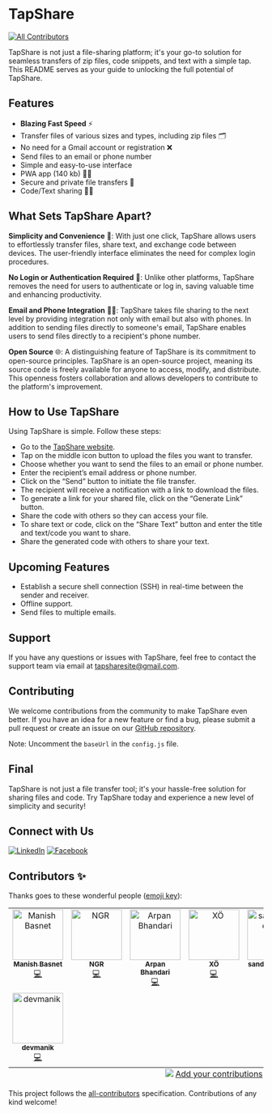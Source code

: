 # TapShare
<!-- ALL-CONTRIBUTORS-BADGE:START - Do not remove or modify this section -->
[![All Contributors](https://img.shields.io/badge/all_contributors-8-orange.svg?style=flat-square)](#contributors-)
<!-- ALL-CONTRIBUTORS-BADGE:END -->

TapShare is not just a file-sharing platform; it's your go-to solution for seamless transfers of zip files, code snippets, and text with a simple tap. This README serves as your guide to unlocking the full potential of TapShare.

## Features

- **Blazing Fast Speed** ⚡
- Transfer files of various sizes and types, including zip files 🗂️
- No need for a Gmail account or registration ❌
- Send files to an email or phone number
- Simple and easy-to-use interface
- PWA app (140 kb) 🧑‍💻
- Secure and private file transfers 🔐
- Code/Text sharing 🧑‍💻

## What Sets TapShare Apart?

**Simplicity and Convenience** 🚀: With just one click, TapShare allows users to effortlessly transfer files, share text, and exchange code between devices. The user-friendly interface eliminates the need for complex login procedures.

**No Login or Authentication Required** 🔑: Unlike other platforms, TapShare removes the need for users to authenticate or log in, saving valuable time and enhancing productivity.

**Email and Phone Integration** 📧📱: TapShare takes file sharing to the next level by providing integration not only with email but also with phones. In addition to sending files directly to someone's email, TapShare enables users to send files directly to a recipient's phone number.

**Open Source** 🌐: A distinguishing feature of TapShare is its commitment to open-source principles. TapShare is an open-source project, meaning its source code is freely available for anyone to access, modify, and distribute. This openness fosters collaboration and allows developers to contribute to the platform's improvement.

## How to Use TapShare

Using TapShare is simple. Follow these steps:

- Go to the [TapShare website](https://tapshare.xyz).
- Tap on the middle icon button to upload the files you want to transfer.
- Choose whether you want to send the files to an email or phone number.
- Enter the recipient’s email address or phone number.
- Click on the “Send” button to initiate the file transfer.
- The recipient will receive a notification with a link to download the files.
- To generate a link for your shared file, click on the “Generate Link” button.
- Share the code with others so they can access your file.
- To share text or code, click on the “Share Text” button and enter the title and text/code you want to share.
- Share the generated code with others to share your text.

## Upcoming Features

- Establish a secure shell connection (SSH) in real-time between the sender and receiver.
- Offline support.
- Send files to multiple emails.

## Support

If you have any questions or issues with TapShare, feel free to contact the support team via email at [tapsharesite@gmail.com](mailto:tapsharesite@gmail.com).

## Contributing

We welcome contributions from the community to make TapShare even better. If you have an idea for a new feature or find a bug, please submit a pull request or create an issue on our [GitHub repository](https://github.com/maheshbasnet089/tapShare).

Note: Uncomment the `baseUrl` in the `config.js` file.

## Final

TapShare is not just a file transfer tool; it's your hassle-free solution for sharing files and code. Try TapShare today and experience a new level of simplicity and security!

## Connect with Us

[![LinkedIn](https://img.shields.io/badge/LinkedIn-0077B5?style=for-the-badge&logo=linkedin&logoColor=white)](https://www.linkedin.com/company/tapshare089/) [![Facebook](https://img.shields.io/badge/Facebook-1877F2?style=for-the-badge&logo=facebook&logoColor=white)](https://www.facebook.com/tapshare089)

## Contributors ✨

Thanks goes to these wonderful people ([emoji key](https://allcontributors.org/docs/en/emoji-key)):

<!-- ALL-CONTRIBUTORS-LIST:START - Do not remove or modify this section -->
<!-- prettier-ignore-start -->
<!-- markdownlint-disable -->
<table>
  <tbody>
    <tr>
      <td align="center" valign="top" width="14.28%"><a href="https://github.com/maheshbasnet089"><img src="https://avatars.githubusercontent.com/u/70196462?v=4?s=100" width="100px;" alt="Manish Basnet "/><br /><sub><b>Manish Basnet </b></sub></a><br /><a href="https://github.com/maheshbasnet089/tapShare/commits?author=maheshbasnet089" title="Code">💻</a></td>
      <td align="center" valign="top" width="14.28%"><a href="https://tejbahadurkarki.com.np/"><img src="https://avatars.githubusercontent.com/u/72463407?v=4?s=100" width="100px;" alt="NGR"/><br /><sub><b>NGR</b></sub></a><br /><a href="https://github.com/maheshbasnet089/tapShare/commits?author=NGR-NP" title="Code">💻</a></td>
      <td align="center" valign="top" width="14.28%"><a href="https://github.com/arpan404"><img src="https://avatars.githubusercontent.com/u/92071427?v=4?s=100" width="100px;" alt="Arpan Bhandari"/><br /><sub><b>Arpan Bhandari</b></sub></a><br /><a href="https://github.com/maheshbasnet089/tapShare/commits?author=arpan404" title="Code">💻</a></td>
      <td align="center" valign="top" width="14.28%"><a href="https://github.com/if1eight0sty"><img src="https://avatars.githubusercontent.com/u/83457080?v=4?s=100" width="100px;" alt="XÖ"/><br /><sub><b>XÖ</b></sub></a><br /><a href="https://github.com/maheshbasnet089/tapShare/commits?author=if1eight0sty" title="Code">💻</a></td>
      <td align="center" valign="top" width="14.28%"><a href="https://github.com/sandeshad100"><img src="https://avatars.githubusercontent.com/u/78026873?v=4?s=100" width="100px;" alt="sandeshad100"/><br /><sub><b>sandeshad100</b></sub></a><br /><a href="https://github.com/maheshbasnet089/tapShare/commits?author=sandeshad100" title="Code">💻</a></td>
      <td align="center" valign="top" width="14.28%"><a href="https://github.com/0Aashish"><img src="https://avatars.githubusercontent.com/u/126847212?v=4?s=100" width="100px;" alt="Aashish pokhrel"/><br /><sub><b>Aashish pokhrel</b></sub></a><br /><a href="https://github.com/maheshbasnet089/tapShare/commits?author=0Aashish" title="Code">💻</a></td>
      <td align="center" valign="top" width="14.28%"><a href="https://github.com/ifeeldeveloper"><img src="https://avatars.githubusercontent.com/u/134189544?v=4?s=100" width="100px;" alt="Jagadish Bhatta"/><br /><sub><b>Jagadish Bhatta</b></sub></a><br /><a href="https://github.com/maheshbasnet089/tapShare/commits?author=ifeeldeveloper" title="Code">💻</a></td>
    </tr>
    <tr>
      <td align="center" valign="top" width="14.28%"><a href="https://github.com/devmanik"><img src="https://avatars.githubusercontent.com/u/142704843?v=4?s=100" width="100px;" alt="devmanik"/><br /><sub><b>devmanik</b></sub></a><br /><a href="https://github.com/maheshbasnet089/tapShare/commits?author=devmanik" title="Code">💻</a></td>
    </tr>
  </tbody>
  <tfoot>
    <tr>
      <td align="center" size="13px" colspan="7">
        <img src="https://raw.githubusercontent.com/all-contributors/all-contributors-cli/1b8533af435da9854653492b1327a23a4dbd0a10/assets/logo-small.svg">
          <a href="https://all-contributors.js.org/docs/en/bot/usage">Add your contributions</a>
        </img>
      </td>
    </tr>
  </tfoot>
</table>

<!-- markdownlint-restore -->
<!-- prettier-ignore-end -->

<!-- ALL-CONTRIBUTORS-LIST:END -->

This project follows the [all-contributors](https://github.com/all-contributors/all-contributors) specification. Contributions of any kind welcome!